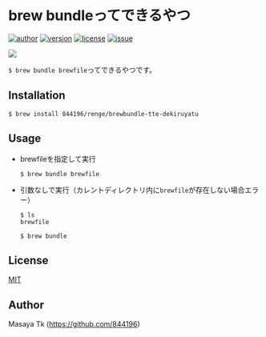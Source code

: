 # brew bundleってできるやつ
[![author](http://img.shields.io/badge/author-844196-blue.svg?style=flat)](https://github.com/844196)
[![version](http://img.shields.io/github/tag/844196/brewbundle_tte_dekiruyatu.svg?style=flat&label=version)](https://github.com/844196/brewbundle_tte_dekiruyatu/releases)
[![license](http://img.shields.io/badge/license-MIT-red.svg?style=flat)](LICENSE)
[![issue](http://img.shields.io/github/issues/844196/brewbundle_tte_dekiruyatu.svg?style=flat)](https://github.com/844196/brewbundle_tte_dekiruyatu/issues)

![](http://33.media.tumblr.com/4a1490a012133ec2d2003631ab277cba/tumblr_niqj9bKCTm1s7qf9xo1_1280.gif)

`$ brew bundle brewfile`ってできるやつです。

## Installation
```shellsession
$ brew install 844196/renge/brewbundle-tte-dekiruyatu
```

## Usage

- brewfileを指定して実行
  ```shellsession
  $ brew bundle brewfile
  ```

- 引数なしで実行（カレントディレクトリ内に`brewfile`が存在しない場合エラー）
  ```shellsession
  $ ls
  brewfile

  $ brew bundle
  ```

## License
[MIT](LICENSE)


## Author
Masaya Tk (<https://github.com/844196>)
